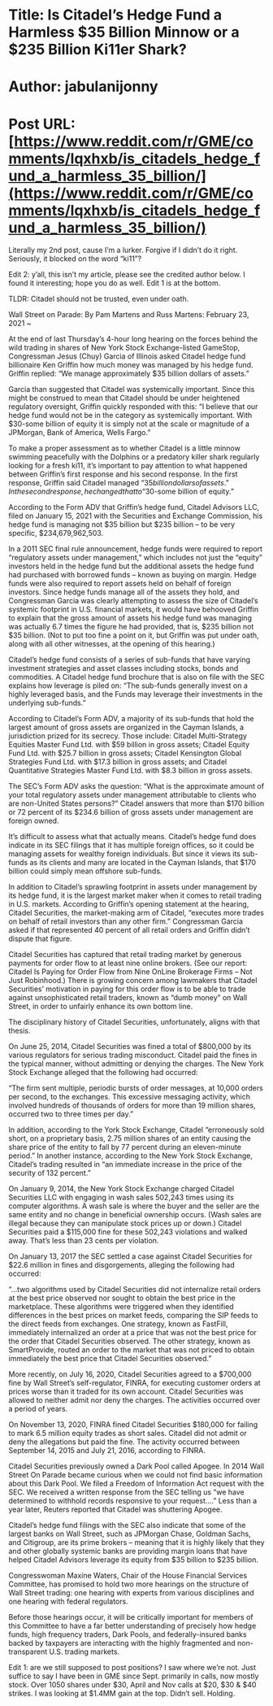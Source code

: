 # Title: Is Citadel’s Hedge Fund a Harmless $35 Billion Minnow or a $235 Billion Ki11er Shark?
# Author: jabulanijonny
# Post URL: [https://www.reddit.com/r/GME/comments/lqxhxb/is_citadels_hedge_fund_a_harmless_35_billion/](https://www.reddit.com/r/GME/comments/lqxhxb/is_citadels_hedge_fund_a_harmless_35_billion/)


Literally my 2nd post, cause I’m a lurker. Forgive if I didn’t do it right.  Seriously, it blocked on the word “ki11”?  

Edit 2:  y’all, this isn’t my article, please see the credited author below. I found it interesting; hope you do as well.  Edit 1 is at the bottom. 

TLDR: Citadel should not be trusted, even under oath. 


Wall Street on Parade:
By Pam Martens and Russ Martens: February 23, 2021 ~

At the end of last Thursday’s 4-hour long hearing on the forces behind the wild trading in shares of New York Stock Exchange-listed GameStop, Congressman Jesus (Chuy) Garcia of Illinois asked Citadel hedge fund billionaire Ken Griffin how much money was managed by his hedge fund. Griffin replied: “We manage approximately $35 billion dollars of assets.”

Garcia than suggested that Citadel was systemically important. Since this might be construed to mean that Citadel should be under heightened regulatory oversight, Griffin quickly responded with this: “I believe that our hedge fund would not be in the category as systemically important. With $30-some billion of equity it is simply not at the scale or magnitude of a JPMorgan, Bank of America, Wells Fargo.”

To make a proper assessment as to whether Citadel is a little minnow swimming peacefully with the Dolphins or a predatory killer shark regularly looking for a fresh ki11, it’s important to pay attention to what happened between Griffin’s first response and his second response. In the first response, Griffin said Citadel managed “$35 billion dollars of assets.” In the second response, he changed that to “$30-some billion of equity.”

According to the Form ADV that Griffin’s hedge fund, Citadel Advisors LLC, filed on January 15, 2021 with the Securities and Exchange Commission, his hedge fund is managing not $35 billion but $235 billion – to be very specific, $234,679,962,503.

In a 2011 SEC final rule announcement, hedge funds were required to report “regulatory assets under management,” which includes not just the “equity” investors held in the hedge fund but the additional assets the hedge fund had purchased with borrowed funds – known as buying on margin. Hedge funds were also required to report assets held on behalf of foreign investors. Since hedge funds manage all of the assets they hold, and Congressman Garcia was clearly attempting to assess the size of Citadel’s systemic footprint in U.S. financial markets, it would have behooved Griffin to explain that the gross amount of assets his hedge fund was managing was actually 6.7 times the figure he had provided, that is, $235 billion not $35 billion. (Not to put too fine a point on it, but Griffin was put under oath, along with all other witnesses, at the opening of this hearing.)

Citadel’s hedge fund consists of a series of sub-funds that have varying investment strategies and asset classes including stocks, bonds and commodities. A Citadel hedge fund brochure that is also on file with the SEC explains how leverage is piled on: “The sub-funds generally invest on a highly leveraged basis, and the Funds may leverage their investments in the underlying sub-funds.”

According to Citadel’s Form ADV, a majority of its sub-funds that hold the largest amount of gross assets are organized in the Cayman Islands, a jurisdiction prized for its secrecy. Those include: Citadel Multi-Strategy Equities Master Fund Ltd. with $59 billion in gross assets; Citadel Equity Fund Ltd. with $25.7 billion in gross assets; Citadel Kensington Global Strategies Fund Ltd. with $17.3 billion in gross assets; and Citadel Quantitative Strategies Master Fund Ltd. with $8.3 billion in gross assets.

The SEC’s Form ADV asks the question: “What is the approximate amount of your total regulatory assets under management attributable to clients who are non-United States persons?” Citadel answers that more than $170 billion or 72 percent of its $234.6 billion of gross assets under management are foreign owned.

It’s difficult to assess what that actually means. Citadel’s hedge fund does indicate in its SEC filings that it has multiple foreign offices, so it could be managing assets for wealthy foreign individuals. But since it views its sub-funds as its clients and many are located in the Cayman Islands, that $170 billion could simply mean offshore sub-funds.

In addition to Citadel’s sprawling footprint in assets under management by its hedge fund, it is the largest market maker when it comes to retail trading in U.S. markets. According to Griffin’s opening statement at the hearing, Citadel Securities, the market-making arm of Citadel, “executes more trades on behalf of retail investors than any other firm.” Congressman Garcia asked if that represented 40 percent of all retail orders and Griffin didn’t dispute that figure.

Citadel Securities has captured that retail trading market by generous payments for order flow to at least nine online brokers. (See our report: Citadel Is Paying for Order Flow from Nine OnLine Brokerage Firms – Not Just Robinhood.) There is growing concern among lawmakers that Citadel Securities’ motivation in paying for this order flow is to be able to trade against unsophisticated retail traders, known as “dumb money” on Wall Street, in order to unfairly enhance its own bottom line.

The disciplinary history of Citadel Securities, unfortunately, aligns with that thesis.

On June 25, 2014, Citadel Securities was fined a total of $800,000 by its various regulators for serious trading misconduct. Citadel paid the fines in the typical manner, without admitting or denying the charges. The New York Stock Exchange alleged that the following had occurred:

“The firm sent multiple, periodic bursts of order messages, at 10,000 orders per second, to the exchanges. This excessive messaging activity, which involved hundreds of thousands of orders for more than 19 million shares, occurred two to three times per day.”

In addition, according to the York Stock Exchange, Citadel “erroneously sold short, on a proprietary basis, 2.75 million shares of an entity causing the share price of the entity to fall by 77 percent during an eleven-minute period.” In another instance, according to the New York Stock Exchange, Citadel’s trading resulted in “an immediate increase in the price of the security of 132 percent.”

On January 9, 2014, the New York Stock Exchange charged Citadel Securities LLC with engaging in wash sales 502,243 times using its computer algorithms. A wash sale is where the buyer and the seller are the same entity and no change in beneficial ownership occurs. (Wash sales are illegal because they can manipulate stock prices up or down.) Citadel Securities paid a $115,000 fine for these 502,243 violations and walked away. That’s less than 23 cents per violation.

On January 13, 2017 the SEC settled a case against Citadel Securities for $22.6 million in fines and disgorgements, alleging the following had occurred:

“…two algorithms used by Citadel Securities did not internalize retail orders at the best price observed nor sought to obtain the best price in the marketplace. These algorithms were triggered when they identified differences in the best prices on market feeds, comparing the SIP feeds to the direct feeds from exchanges. One strategy, known as FastFill, immediately internalized an order at a price that was not the best price for the order that Citadel Securities observed.  The other strategy, known as SmartProvide, routed an order to the market that was not priced to obtain immediately the best price that Citadel Securities observed.”

More recently, on July 16, 2020, Citadel Securities agreed to a $700,000 fine by Wall Street’s self-regulator, FINRA, for executing customer orders at prices worse than it traded for its own account. Citadel Securities was allowed to neither admit nor deny the charges. The activities occurred over a period of years.

On November 13, 2020, FINRA fined Citadel Securities $180,000 for failing to mark 6.5 million equity trades as short sales. Citadel did not admit or deny the allegations but paid the fine. The activity occurred between September 14, 2015 and July 21, 2016, according to FINRA.

Citadel Securities previously owned a Dark Pool called Apogee. In 2014 Wall Street On Parade became curious when we could not find basic information about this Dark Pool. We filed a Freedom of Information Act request with the SEC. We received a written response from the SEC telling us “we have determined to withhold records responsive to your request….” Less than a year later, Reuters reported that Citadel was shuttering Apogee.

Citadel’s hedge fund filings with the SEC also indicate that some of the largest banks on Wall Street, such as JPMorgan Chase, Goldman Sachs, and Citigroup, are its prime brokers – meaning that it is highly likely that they and other globally systemic banks are providing margin loans that have helped Citadel Advisors leverage its equity from $35 billion to $235 billion.

Congresswoman Maxine Waters, Chair of the House Financial Services Committee, has promised to hold two more hearings on the structure of Wall Street trading: one hearing with experts from various disciplines and one hearing with federal regulators.

Before those hearings occur, it will be critically important for members of this Committee to have a far better understanding of precisely how hedge funds, high frequency traders, Dark Pools, and federally-insured banks backed by taxpayers are interacting with the highly fragmented and non-transparent U.S. trading markets.

Edit 1: are we still supposed to post positions?  I saw where we’re not. Just suffice to say I have been in GME since Sept. primarily in calls, now mostly stock. Over 1050 shares under $30, April and Nov calls at $20, $30 & $40 strikes. I was looking at $1.4MM gain at the top. Didn’t sell. Holding.